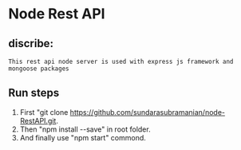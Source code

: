 # Node Rest API

## discribe:
   `
     This rest api node server is used with express js framework and mongoose packages
   `
## Run steps

   1. First "git clone  https://github.com/sundarasubramanian/node-RestAPI.git.
   2. Then "npm install --save" in root folder.
   3. And finally use "npm start" commond. 
